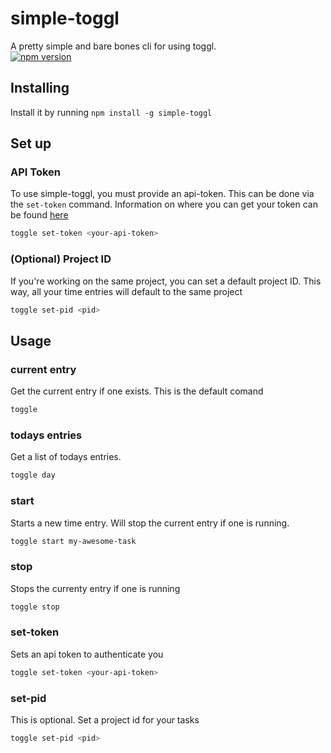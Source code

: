 # simple-toggl

A pretty simple and bare bones cli for using toggl.  
[![npm version](https://badge.fury.io/js/simple-toggl.svg)](https://badge.fury.io/js/simple-toggl)

## Installing

Install it by running `npm install -g simple-toggl`

## Set up

### API Token

To use simple-toggl, you must provide an api-token. This can be done via the `set-token` command.
Information on where you can get your token can be found [here](https://support.toggl.com/en/articles/3116844-where-is-my-api-token-located)

```sh
toggle set-token <your-api-token>
```

### (Optional) Project ID

If you're working on the same project, you can set a default project ID. This way, all your time entries will default to the same project

```sh
toggle set-pid <pid>
```

## Usage

### current entry

Get the current entry if one exists. This is the default comand

```sh
toggle
```

### todays entries

Get a list of todays entries.

```sh
toggle day
```

### start

Starts a new time entry. Will stop the current entry if one is running.

```sh
toggle start my-awesome-task
```

### stop

Stops the currenty entry if one is running

```sh
toggle stop
```

### set-token

Sets an api token to authenticate you

```sh
toggle set-token <your-api-token>
```

### set-pid

This is optional. Set a project id for your tasks

```sh
toggle set-pid <pid>
```
